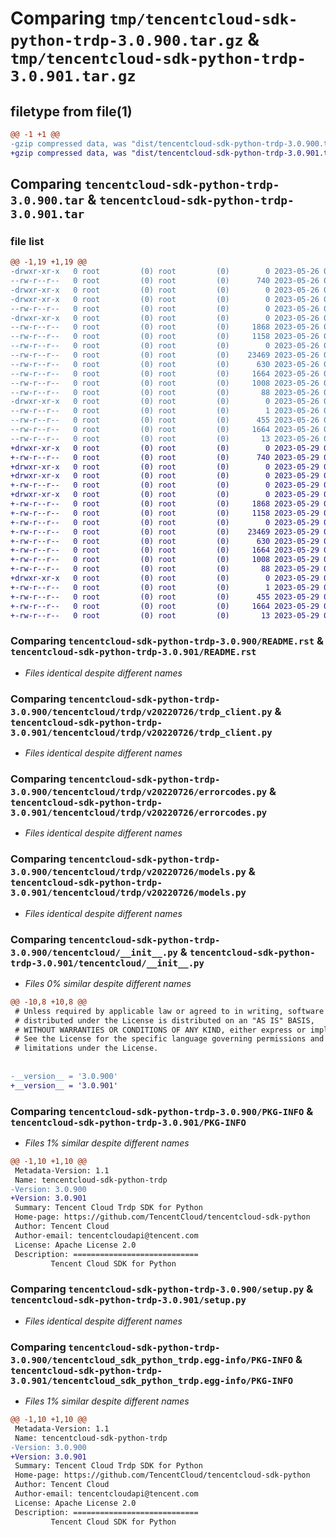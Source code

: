 # Comparing `tmp/tencentcloud-sdk-python-trdp-3.0.900.tar.gz` & `tmp/tencentcloud-sdk-python-trdp-3.0.901.tar.gz`

## filetype from file(1)

```diff
@@ -1 +1 @@
-gzip compressed data, was "dist/tencentcloud-sdk-python-trdp-3.0.900.tar", last modified: Fri May 26 02:30:47 2023, max compression
+gzip compressed data, was "dist/tencentcloud-sdk-python-trdp-3.0.901.tar", last modified: Mon May 29 02:39:53 2023, max compression
```

## Comparing `tencentcloud-sdk-python-trdp-3.0.900.tar` & `tencentcloud-sdk-python-trdp-3.0.901.tar`

### file list

```diff
@@ -1,19 +1,19 @@
-drwxr-xr-x   0 root         (0) root         (0)        0 2023-05-26 02:30:47.000000 tencentcloud-sdk-python-trdp-3.0.900/
--rw-r--r--   0 root         (0) root         (0)      740 2023-05-26 02:30:47.000000 tencentcloud-sdk-python-trdp-3.0.900/README.rst
-drwxr-xr-x   0 root         (0) root         (0)        0 2023-05-26 02:30:47.000000 tencentcloud-sdk-python-trdp-3.0.900/tencentcloud/
-drwxr-xr-x   0 root         (0) root         (0)        0 2023-05-26 02:30:47.000000 tencentcloud-sdk-python-trdp-3.0.900/tencentcloud/trdp/
--rw-r--r--   0 root         (0) root         (0)        0 2023-05-26 02:30:47.000000 tencentcloud-sdk-python-trdp-3.0.900/tencentcloud/trdp/__init__.py
-drwxr-xr-x   0 root         (0) root         (0)        0 2023-05-26 02:30:47.000000 tencentcloud-sdk-python-trdp-3.0.900/tencentcloud/trdp/v20220726/
--rw-r--r--   0 root         (0) root         (0)     1868 2023-05-26 02:30:47.000000 tencentcloud-sdk-python-trdp-3.0.900/tencentcloud/trdp/v20220726/trdp_client.py
--rw-r--r--   0 root         (0) root         (0)     1158 2023-05-26 02:30:47.000000 tencentcloud-sdk-python-trdp-3.0.900/tencentcloud/trdp/v20220726/errorcodes.py
--rw-r--r--   0 root         (0) root         (0)        0 2023-05-26 02:30:47.000000 tencentcloud-sdk-python-trdp-3.0.900/tencentcloud/trdp/v20220726/__init__.py
--rw-r--r--   0 root         (0) root         (0)    23469 2023-05-26 02:30:47.000000 tencentcloud-sdk-python-trdp-3.0.900/tencentcloud/trdp/v20220726/models.py
--rw-r--r--   0 root         (0) root         (0)      630 2023-05-26 02:30:47.000000 tencentcloud-sdk-python-trdp-3.0.900/tencentcloud/__init__.py
--rw-r--r--   0 root         (0) root         (0)     1664 2023-05-26 02:30:47.000000 tencentcloud-sdk-python-trdp-3.0.900/PKG-INFO
--rw-r--r--   0 root         (0) root         (0)     1008 2023-05-26 02:30:47.000000 tencentcloud-sdk-python-trdp-3.0.900/setup.py
--rw-r--r--   0 root         (0) root         (0)       88 2023-05-26 02:30:47.000000 tencentcloud-sdk-python-trdp-3.0.900/setup.cfg
-drwxr-xr-x   0 root         (0) root         (0)        0 2023-05-26 02:30:47.000000 tencentcloud-sdk-python-trdp-3.0.900/tencentcloud_sdk_python_trdp.egg-info/
--rw-r--r--   0 root         (0) root         (0)        1 2023-05-26 02:30:47.000000 tencentcloud-sdk-python-trdp-3.0.900/tencentcloud_sdk_python_trdp.egg-info/dependency_links.txt
--rw-r--r--   0 root         (0) root         (0)      455 2023-05-26 02:30:47.000000 tencentcloud-sdk-python-trdp-3.0.900/tencentcloud_sdk_python_trdp.egg-info/SOURCES.txt
--rw-r--r--   0 root         (0) root         (0)     1664 2023-05-26 02:30:47.000000 tencentcloud-sdk-python-trdp-3.0.900/tencentcloud_sdk_python_trdp.egg-info/PKG-INFO
--rw-r--r--   0 root         (0) root         (0)       13 2023-05-26 02:30:47.000000 tencentcloud-sdk-python-trdp-3.0.900/tencentcloud_sdk_python_trdp.egg-info/top_level.txt
+drwxr-xr-x   0 root         (0) root         (0)        0 2023-05-29 02:39:53.000000 tencentcloud-sdk-python-trdp-3.0.901/
+-rw-r--r--   0 root         (0) root         (0)      740 2023-05-29 02:39:53.000000 tencentcloud-sdk-python-trdp-3.0.901/README.rst
+drwxr-xr-x   0 root         (0) root         (0)        0 2023-05-29 02:39:53.000000 tencentcloud-sdk-python-trdp-3.0.901/tencentcloud/
+drwxr-xr-x   0 root         (0) root         (0)        0 2023-05-29 02:39:53.000000 tencentcloud-sdk-python-trdp-3.0.901/tencentcloud/trdp/
+-rw-r--r--   0 root         (0) root         (0)        0 2023-05-29 02:39:53.000000 tencentcloud-sdk-python-trdp-3.0.901/tencentcloud/trdp/__init__.py
+drwxr-xr-x   0 root         (0) root         (0)        0 2023-05-29 02:39:53.000000 tencentcloud-sdk-python-trdp-3.0.901/tencentcloud/trdp/v20220726/
+-rw-r--r--   0 root         (0) root         (0)     1868 2023-05-29 02:39:53.000000 tencentcloud-sdk-python-trdp-3.0.901/tencentcloud/trdp/v20220726/trdp_client.py
+-rw-r--r--   0 root         (0) root         (0)     1158 2023-05-29 02:39:53.000000 tencentcloud-sdk-python-trdp-3.0.901/tencentcloud/trdp/v20220726/errorcodes.py
+-rw-r--r--   0 root         (0) root         (0)        0 2023-05-29 02:39:53.000000 tencentcloud-sdk-python-trdp-3.0.901/tencentcloud/trdp/v20220726/__init__.py
+-rw-r--r--   0 root         (0) root         (0)    23469 2023-05-29 02:39:53.000000 tencentcloud-sdk-python-trdp-3.0.901/tencentcloud/trdp/v20220726/models.py
+-rw-r--r--   0 root         (0) root         (0)      630 2023-05-29 02:39:53.000000 tencentcloud-sdk-python-trdp-3.0.901/tencentcloud/__init__.py
+-rw-r--r--   0 root         (0) root         (0)     1664 2023-05-29 02:39:53.000000 tencentcloud-sdk-python-trdp-3.0.901/PKG-INFO
+-rw-r--r--   0 root         (0) root         (0)     1008 2023-05-29 02:39:53.000000 tencentcloud-sdk-python-trdp-3.0.901/setup.py
+-rw-r--r--   0 root         (0) root         (0)       88 2023-05-29 02:39:53.000000 tencentcloud-sdk-python-trdp-3.0.901/setup.cfg
+drwxr-xr-x   0 root         (0) root         (0)        0 2023-05-29 02:39:53.000000 tencentcloud-sdk-python-trdp-3.0.901/tencentcloud_sdk_python_trdp.egg-info/
+-rw-r--r--   0 root         (0) root         (0)        1 2023-05-29 02:39:53.000000 tencentcloud-sdk-python-trdp-3.0.901/tencentcloud_sdk_python_trdp.egg-info/dependency_links.txt
+-rw-r--r--   0 root         (0) root         (0)      455 2023-05-29 02:39:53.000000 tencentcloud-sdk-python-trdp-3.0.901/tencentcloud_sdk_python_trdp.egg-info/SOURCES.txt
+-rw-r--r--   0 root         (0) root         (0)     1664 2023-05-29 02:39:53.000000 tencentcloud-sdk-python-trdp-3.0.901/tencentcloud_sdk_python_trdp.egg-info/PKG-INFO
+-rw-r--r--   0 root         (0) root         (0)       13 2023-05-29 02:39:53.000000 tencentcloud-sdk-python-trdp-3.0.901/tencentcloud_sdk_python_trdp.egg-info/top_level.txt
```

### Comparing `tencentcloud-sdk-python-trdp-3.0.900/README.rst` & `tencentcloud-sdk-python-trdp-3.0.901/README.rst`

 * *Files identical despite different names*

### Comparing `tencentcloud-sdk-python-trdp-3.0.900/tencentcloud/trdp/v20220726/trdp_client.py` & `tencentcloud-sdk-python-trdp-3.0.901/tencentcloud/trdp/v20220726/trdp_client.py`

 * *Files identical despite different names*

### Comparing `tencentcloud-sdk-python-trdp-3.0.900/tencentcloud/trdp/v20220726/errorcodes.py` & `tencentcloud-sdk-python-trdp-3.0.901/tencentcloud/trdp/v20220726/errorcodes.py`

 * *Files identical despite different names*

### Comparing `tencentcloud-sdk-python-trdp-3.0.900/tencentcloud/trdp/v20220726/models.py` & `tencentcloud-sdk-python-trdp-3.0.901/tencentcloud/trdp/v20220726/models.py`

 * *Files identical despite different names*

### Comparing `tencentcloud-sdk-python-trdp-3.0.900/tencentcloud/__init__.py` & `tencentcloud-sdk-python-trdp-3.0.901/tencentcloud/__init__.py`

 * *Files 0% similar despite different names*

```diff
@@ -10,8 +10,8 @@
 # Unless required by applicable law or agreed to in writing, software
 # distributed under the License is distributed on an "AS IS" BASIS,
 # WITHOUT WARRANTIES OR CONDITIONS OF ANY KIND, either express or implied.
 # See the License for the specific language governing permissions and
 # limitations under the License.
 
 
-__version__ = '3.0.900'
+__version__ = '3.0.901'
```

### Comparing `tencentcloud-sdk-python-trdp-3.0.900/PKG-INFO` & `tencentcloud-sdk-python-trdp-3.0.901/PKG-INFO`

 * *Files 1% similar despite different names*

```diff
@@ -1,10 +1,10 @@
 Metadata-Version: 1.1
 Name: tencentcloud-sdk-python-trdp
-Version: 3.0.900
+Version: 3.0.901
 Summary: Tencent Cloud Trdp SDK for Python
 Home-page: https://github.com/TencentCloud/tencentcloud-sdk-python
 Author: Tencent Cloud
 Author-email: tencentcloudapi@tencent.com
 License: Apache License 2.0
 Description: ============================
         Tencent Cloud SDK for Python
```

### Comparing `tencentcloud-sdk-python-trdp-3.0.900/setup.py` & `tencentcloud-sdk-python-trdp-3.0.901/setup.py`

 * *Files identical despite different names*

### Comparing `tencentcloud-sdk-python-trdp-3.0.900/tencentcloud_sdk_python_trdp.egg-info/PKG-INFO` & `tencentcloud-sdk-python-trdp-3.0.901/tencentcloud_sdk_python_trdp.egg-info/PKG-INFO`

 * *Files 1% similar despite different names*

```diff
@@ -1,10 +1,10 @@
 Metadata-Version: 1.1
 Name: tencentcloud-sdk-python-trdp
-Version: 3.0.900
+Version: 3.0.901
 Summary: Tencent Cloud Trdp SDK for Python
 Home-page: https://github.com/TencentCloud/tencentcloud-sdk-python
 Author: Tencent Cloud
 Author-email: tencentcloudapi@tencent.com
 License: Apache License 2.0
 Description: ============================
         Tencent Cloud SDK for Python
```

